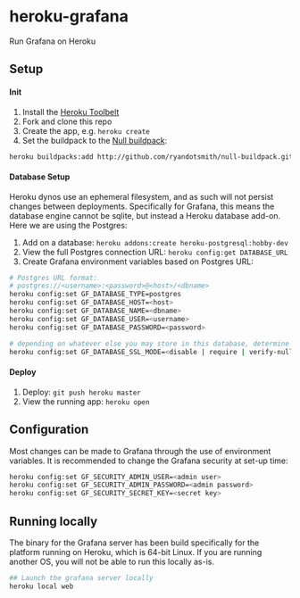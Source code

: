 # heroku-grafana

Run Grafana on Heroku

## Setup

#### Init

1. Install the [Heroku Toolbelt](https://toolbelt.heroku.com/)
2. Fork and clone this repo
3. Create the app, e.g. `heroku create`
4. Set the buildpack to the [Null buildpack](https://github.com/ryandotsmith/null-buildpack):

```sh
heroku buildpacks:add http://github.com/ryandotsmith/null-buildpack.git
```

#### Database Setup

Heroku dynos use an ephemeral filesystem, and as such will not persist changes between deployments. Specifically for Grafana, this means the database engine cannot be sqlite, but instead a Heroku database add-on. Here we are using the Postgres:

1. Add on a database: `heroku addons:create heroku-postgresql:hobby-dev`
2. View the full Postgres connection URL: `heroku config:get DATABASE_URL`
3. Create Grafana environment variables based on Postgres URL:

```sh
# Postgres URL format:
# postgres://<username>:<password>@<host>/<dbname>
heroku config:set GF_DATABASE_TYPE=postgres
heroku config:set GF_DATABASE_HOST=<host>
heroku config:set GF_DATABASE_NAME=<dbname>
heroku config:set GF_DATABASE_USER=<username>
heroku config:set GF_DATABASE_PASSWORD=<password>

# depending on whatever else you may store in this database, determine your ssl setting
heroku config:set GF_DATABASE_SSL_MODE=<disable | require | verify-null>
```

#### Deploy

1. Deploy: `git push heroku master`
2. View the running app: `heroku open`

## Configuration

Most changes can be made to Grafana through the use of environment variables. It is recommended to change the Grafana security at set-up time:

```sh
heroku config:set GF_SECURITY_ADMIN_USER=<admin user>
heroku config:set GF_SECURITY_ADMIN_PASSWORD=<admin password>
heroku config:set GF_SECURITY_SECRET_KEY=<secret key>
```

## Running locally

The binary for the Grafana server has been build specifically for the platform running on Heroku, which is 64-bit Linux. If you are running another OS, you will not be able to run this locally as-is.

```sh
## Launch the grafana server locally
heroku local web
```